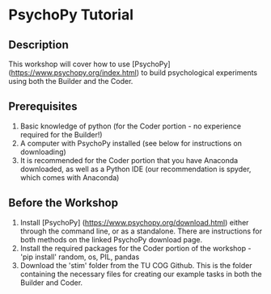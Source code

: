 # PsychoPy Tutorial

## Description

This workshop will cover how to use [PsychoPy] (https://www.psychopy.org/index.html) to build psychological experiments using both the Builder and the Coder.

## Prerequisites

1. Basic knowledge of python (for the Coder portion - no experience required for the Builder!)
2. A computer with PsychoPy installed (see below for instructions on downloading)
3. It is recommended for the Coder portion that you have Anaconda downloaded, as well as a Python IDE (our recommendation is spyder, which comes with Anaconda)

## Before the Workshop

1. Install [PsychoPy] (https://www.psychopy.org/download.html) either through the command line, or as a standalone. There are instructions for both methods on the linked PsychoPy download page.
2. Install the required packages for the Coder portion of the workshop - 'pip install' random, os, PIL, pandas
3. Download the 'stim' folder from the TU COG Github. This is the folder containing the necessary files for creating our example tasks in both the Builder and Coder.
